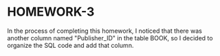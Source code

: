 # HOMEWORK-3 

In the process of completing this homework, I noticed that there was another column named "Publisher_ID" in the table BOOK, so I decided to organize the SQL code and add that column.